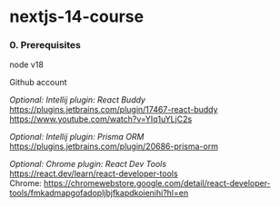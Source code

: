 # nextjs-14-course

### 0. Prerequisites  


node v18

Github account

_Optional: Intellij plugin: React Buddy_  
https://plugins.jetbrains.com/plugin/17467-react-buddy  
https://www.youtube.com/watch?v=YIq1uYLjC2s

_Optional: Intellij plugin: Prisma ORM_  
https://plugins.jetbrains.com/plugin/20686-prisma-orm

_Optional: Chrome plugin: React Dev Tools_  
https://react.dev/learn/react-developer-tools  
Chrome: https://chromewebstore.google.com/detail/react-developer-tools/fmkadmapgofadopljbjfkapdkoienihi?hl=en

